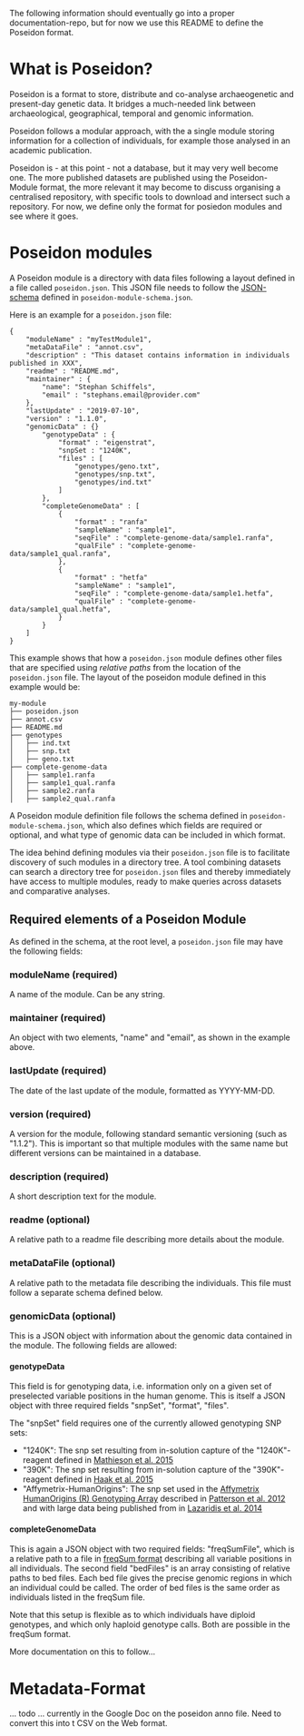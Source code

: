 The following information should eventually go into a proper documentation-repo, but for now we use this README to define the Poseidon format.

# What is Poseidon?
Poseidon is a format to store, distribute and co-analyse archaeogenetic and present-day genetic data. It bridges a much-needed link between archaeological, geographical, temporal and genomic information.

Poseidon follows a modular approach, with the a single module storing information for a collection of individuals, for example those analysed in an academic publication.

Poseidon is - at this point - not a database, but it may very well become one. The more published datasets are published using the Poseidon-Module format, the more relevant it may become to discuss organising a centralised repository, with specific tools to download and intersect such a repository. For now, we define only the format for posiedon modules and see where it goes.

# Poseidon modules

A Poseidon module is a directory with data files following a layout defined in a file called `poseidon.json`. This JSON file needs to follow the [JSON-schema](https://json-schema.org) defined in `poseidon-module-schema.json`.

Here is an example for a `poseidon.json` file:

    {
        "moduleName" : "myTestModule1",
        "metaDataFile" : "annot.csv",
        "description" : "This dataset contains information in individuals published in XXX",
        "readme" : "README.md",
        "maintainer" : {
            "name": "Stephan Schiffels",
            "email" : "stephans.email@provider.com"
        },
        "lastUpdate" : "2019-07-10",
        "version" : "1.1.0",
        "genomicData" : {}
            "genotypeData" : {
                "format" : "eigenstrat",
                "snpSet : "1240K",
                "files" : [
                    "genotypes/geno.txt",
                    "genotypes/snp.txt",
                    "genotypes/ind.txt"
                ]
            },
            "completeGenomeData" : [
                {
                    "format" : "ranfa"
                    "sampleName" : "sample1",
                    "seqFile" : "complete-genome-data/sample1.ranfa",
                    "qualFile" : "complete-genome-data/sample1_qual.ranfa",
                },
                {
                    "format" : "hetfa"
                    "sampleName" : "sample1",
                    "seqFile" : "complete-genome-data/sample1.hetfa",
                    "qualFile" : "complete-genome-data/sample1_qual.hetfa",
                }
            }
        ]
    }

This example shows that how a `poseidon.json` module defines other files that are specified using _relative paths_ from the location of the `poseidon.json` file. The layout of the poseidon module defined in this example would be:

    my-module
    ├── poseidon.json
    ├── annot.csv
    ├── README.md
    ├── genotypes
    │   ├── ind.txt
    │   ├── snp.txt
    │   ├── geno.txt
    ├── complete-genome-data
    │   ├── sample1.ranfa
    │   ├── sample1_qual.ranfa
    │   ├── sample2.ranfa
    │   ├── sample2_qual.ranfa

A Poseidon module definition file follows the schema defined in `poseidon-module-schema.json`, which also defines which fields are required or optional, and what type of genomic data can be included in which format.

The idea behind defining modules via their `poseidon.json` file is to facilitate discovery of such modules in a directory tree. A tool combining datasets can search a directory tree for `poseidon.json` files and thereby immediately have access to multiple modules, ready to make queries across datasets and comparative analyses.

## Required elements of a Poseidon Module

As defined in the schema, at the root level, a `poseidon.json` file may have the following fields:

### moduleName (required)
A name of the module. Can be any string.

### maintainer (required)
An object with two elements, "name" and "email", as shown in the example above.

### lastUpdate (required)
The date of the last update of the module, formatted as YYYY-MM-DD.

### version (required)
A version for the module, following standard semantic versioning (such as "1.1.2"). This is important so that multiple modules with the same name but different versions can be maintained in a database.

### description (required)
A short description text for the module.

### readme (optional)
A relative path to a readme file describing more details about the module.

### metaDataFile (optional)
A relative path to the metadata file describing the individuals. This file must follow a separate schema defined below.

### genomicData (optional)
This is a JSON object with information about the genomic data contained in the module. The following fields are allowed:

#### genotypeData
This field is for genotyping data, i.e. information only on a given set of preselected variable positions in the human genome. This is itself a JSON object with three required fields "snpSet", "format", "files". 

The "snpSet" field requires one of the currently allowed genotyping SNP sets:
- "1240K": The snp set resulting from in-solution capture of the "1240K"-reagent defined in [Mathieson et al. 2015](https://www.nature.com/articles/nature16152)
- "390K": The snp set resulting from in-solution capture of the "390K"-reagent defined in [Haak et al. 2015](https://www.nature.com/articles/nature14317)
- "Affymetrix-HumanOrigins": The snp set used in the [Affymetrix HumanOrigins (R) Genotyping Array](http://www.affymetrix.com/support/technical/byproduct.affx?product=Axiom_GW_HuOrigin) described in [Patterson et al. 2012](https://www.genetics.org/content/192/3/1065) and with large data being published from in [Lazaridis et al. 2014](https://www.nature.com/articles/nature13673)

#### completeGenomeData
This is again a JSON object with two required fields: "freqSumFile", which is a relative path to a file in [freqSum format](https://rarecoal-docs.readthedocs.io/en/latest/rarecoal-tools.html) describing all variable positions in all individuals. The second field "bedFiles" is an array consisting of relative paths to bed files. Each bed file gives the precise genomic regions in which an individual could be called. The order of bed files is the same order as individuals listed in the freqSum file.

Note that this setup is flexible as to which individuals have diploid genotypes, and which only haploid genotype calls. Both are possible in the freqSum format.

More documentation on this to follow...

# Metadata-Format
... todo ... currently in the Google Doc on the poseidon anno file. Need to convert this into t CSV on the Web format.